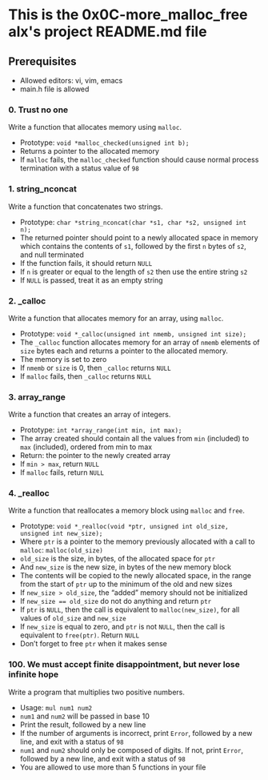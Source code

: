 # This is the 0x0C-more_malloc_free alx's project README.md file

## Prerequisites

* Allowed editors: vi, vim, emacs
* main.h file is allowed

### 0. Trust no one

Write a function that allocates memory using `malloc`.

* Prototype: `void *malloc_checked(unsigned int b);`
* Returns a pointer to the allocated memory
* If `malloc` fails, the `malloc_checked` function should cause normal process termination with a status value of `98`

### 1. string_nconcat

Write a function that concatenates two strings.

* Prototype: `char *string_nconcat(char *s1, char *s2, unsigned int n);`
* The returned pointer should point to a newly allocated space in memory which contains the contents of `s1`, followed by the first `n` bytes of `s2`, and null terminated
* If the function fails, it should return `NULL`
* If `n` is greater or equal to the length of `s2` then use the entire string `s2`
* If `NULL` is passed, treat it as an empty string

### 2. _calloc

Write a function that allocates memory for an array, using `malloc`.

* Prototype: `void *_calloc(unsigned int nmemb, unsigned int size);`
* The `_calloc` function allocates memory for an array of `nmemb` elements of `size` bytes each and returns a pointer to the allocated memory.
* The memory is set to zero
* If `nmemb` or `size` is 0, then `_calloc` returns `NULL`
* If `malloc` fails, then `_calloc` returns `NULL`

### 3. array_range

Write a function that creates an array of integers.

* Prototype: `int *array_range(int min, int max);`
* The array created should contain all the values from `min` (included) to `max` (included), ordered from min to max
* Return: the pointer to the newly created array
* If `min > max`, return `NULL`
* If `malloc` fails, return `NULL`

### 4. _realloc

Write a function that reallocates a memory block using `malloc` and `free`.

* Prototype: `void *_realloc(void *ptr, unsigned int old_size, unsigned int new_size);`
* Where `ptr` is a pointer to the memory previously allocated with a call to `malloc`: `malloc(old_size)`
* `old_size` is the size, in bytes, of the allocated space for `ptr`
* And `new_size` is the new size, in bytes of the new memory block
* The contents will be copied to the newly allocated space, in the range from the start of `ptr` up to the minimum of the old and new sizes
* If `new_size > old_size`, the “added” memory should not be initialized
* If `new_size == old_size` do not do anything and return `ptr`
* If `ptr` is `NULL`, then the call is equivalent to `malloc(new_size)`, for all values of `old_size` and `new_size`
* If `new_size` is equal to zero, and `ptr` is not `NULL`, then the call is equivalent to `free(ptr)`. Return `NULL`
* Don’t forget to free `ptr` when it makes sense

### 100. We must accept finite disappointment, but never lose infinite hope

Write a program that multiplies two positive numbers.

* Usage: `mul num1 num2`
* `num1` and `num2` will be passed in base 10
* Print the result, followed by a new line
* If the number of arguments is incorrect, print `Error`, followed by a new line, and exit with a status of `98`
* `num1` and `num2` should only be composed of digits. If not, print `Error`, followed by a new line, and exit with a status of `98`
* You are allowed to use more than 5 functions in your file
